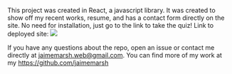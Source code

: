 This project was created in React, a javascript library. It was created to show off my recent works, resume, and has a contact form directly on the site. No need for installation, just go to the link to take the quiz! Link to deployed site: 
<img src="./images/reactSS.png">

If you have any questions about the repo, open an issue or contact me directly at jaimemarsh.web@gmail.com. You can find more of my work at my https://github.com/jaimemarsh
